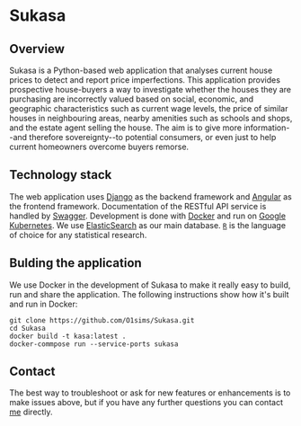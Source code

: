 # Sukasa

## Overview

Sukasa is a Python-based web application that analyses current house prices to detect and report price imperfections. This application provides prospective house-buyers a way to investigate whether the houses they are purchasing are incorrectly valued based on social, economic, and geographic characteristics such as current wage levels, the price of similar houses in neighbouring areas, nearby amenities such as schools and shops, and the estate agent selling the house. The aim is to give more information--and therefore sovereignty--to potential consumers, or even just to help current homeowners overcome buyers remorse.

## Technology stack

The web application uses [Django](https://www.djangoproject.com/) as the backend framework and [Angular](https://angular.io/) as the frontend framework. Documentation of the RESTful API service is handled by [Swagger](https://swagger.io/). Development is done with [Docker](https://www.docker.com/) and run on [Google Kubernetes](https://cloud.google.com/python/django/kubernetes-engine). We use [ElasticSearch](https://www.elastic.co/) as our main database. [`R`](https://www.r-project.org/) is the language of choice for any statistical research.

## Bulding the application

We use Docker in the development of Sukasa to make it really easy to build, run and share the application. The following instructions show how it's built and run in Docker:
```
git clone https://github.com/O1sims/Sukasa.git
cd Sukasa
docker build -t kasa:latest .
docker-commpose run --service-ports sukasa
```
## Contact

The best way to troubleshoot or ask for new features or enhancements is to make issues above, but if you have any further questions you can contact [me](mailto:sims.owen@gmail.com) directly.
